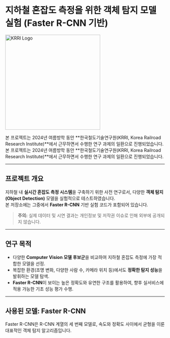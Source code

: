 # 지하철 혼잡도 측정을 위한 객체 탐지 모델 실험 (Faster R-CNN 기반)
<img src="https://i.namu.wiki/i/W2eZzV90oBH8BJOtDStobGTsG1s1FeB0X-alj828UqUgA4zVYKZV7hoVS9nZPkYf0tD6gYtTwjx7R191bTh8DBMEISGVs9m-FgmRAFeYt01S2EqoSswrAvo4n3hxOg-Bbbg7lvmL9Fa7GY0EKZKOPg.svg" alt="KRRI Logo" width="300"/>

본 프로젝트는 2024년 여름방학 동안 **한국철도기술연구원(KRRI, Korea Railroad Research Institute)**에서 근무하면서 수행한 연구 과제의 일환으로 진행되었습니다.
본 프로젝트는 2024년 여름방학 동안 **한국철도기술연구원(KRRI, Korea Railroad Research Institute)**에서 근무하면서 수행한 연구 과제의 일환으로 진행되었습니다.

---

## 프로젝트 개요

지하철 내 **실시간 혼잡도 측정 시스템**을 구축하기 위한 사전 연구로서, 다양한 **객체 탐지(Object Detection)** 모델을 실험적으로 테스트하였습니다.  
본 저장소에는 그중에서 **Faster R-CNN** 기반 실험 코드가 포함되어 있습니다.

> **주의:** 실제 데이터 및 시연 결과는 개인정보 및 저작권 이슈로 인해 외부에 공개되지 않습니다.

---

## 연구 목적

- 다양한 **Computer Vision 모델 후보군**을 비교하여 지하철 혼잡도 측정에 가장 적합한 모델을 선정.
- 복잡한 환경(조명 변화, 다양한 사람 수, 카메라 위치 등)에서도 **정확한 탐지 성능**을 발휘하는 모델 탐색.
- **Faster R-CNN**이 보이는 높은 정확도와 유연한 구조를 활용하여, 향후 실서비스에 적용 가능한 기초 성능 평가 수행.

---

## 사용된 모델: Faster R-CNN

Faster R-CNN은 R-CNN 계열의 세 번째 모델로, 속도와 정확도 사이에서 균형을 이룬 대표적인 객체 탐지 알고리즘입니다.
